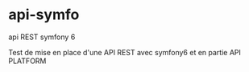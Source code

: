 # api-symfo
api REST symfony 6

Test de mise en place d'une API REST avec symfony6 et en partie API PLATFORM 
